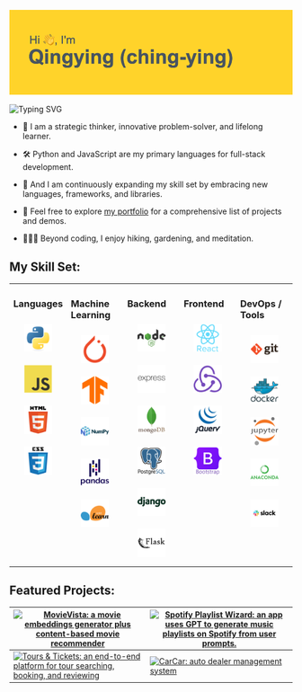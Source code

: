 ![Header](/images/header.png)

<div align="left>
  <a href="https://git.io/typing-svg"><img src="https://readme-typing-svg.demolab.com?font=Orbitron&weight=500&size=14&duration=3000&pause=6000&color=FFFFFFFF&background=434343FF&vCenter=false&multiline=true&width=670&height=27&lines=A+machine+learning+engineer+and+full-stack+developer+working+remotely+since+2021+%F0%9F%9A%80" alt="Typing SVG" /></a>
</div>

- 🤔 I am a strategic thinker, innovative problem-solver, and lifelong learner.

- 🛠 Python and JavaScript are my primary languages for full-stack development.

- 🌱 And I am continuously expanding my skill set by embracing new languages, frameworks, and libraries.

- 🌟 Feel free to explore [my portfolio](https://qmeng222.github.io/) for a comprehensive list of projects and demos.

- 🧘🏻‍♀️ Beyond coding, I enjoy hiking, gardening, and meditation.

<!--<br/>

## Connect with me:

<div align="left">
<a href="https://linkedin.com/in/qmeng222" target="_blank">
<img src=https://img.shields.io/badge/linkedin-%231E77B5.svg?&style=for-the-badge&logo=linkedin&logoColor=white alt=linkedin style="margin-bottom: 5px;" />
</a>
<a href="https://gitlab.com/qmeng222" target="_blank">
<img src=https://img.shields.io/badge/gitlab-330F63.svg?&style=for-the-badge&logo=gitlab&logoColor=white alt=gitlab style="margin-bottom: 5px;" />
</a>
</div>-->


## My Skill Set:  

<table><tr><td valign="top" width="20%">

### Languages
<div align="center">
  <a href="https://www.python.org/" target="_blank"><img style="margin: 10px" src="https://github.com/devicons/devicon/blob/master/icons/python/python-original.svg" alt="Python" height="50" /></a> 
  <a href="https://www.javascript.com/" target="_blank"><img style="margin: 10px" src="https://github.com/devicons/devicon/blob/master/icons/javascript/javascript-original.svg" alt="JavaScript" height="50" /></a>
<!--   <a href="https://www.typescriptlang.org/" target="_blank"><img style="margin: 10px" src="https://profilinator.rishav.dev/skills-assets/typescript-original.svg" alt="TypeScript" height="50" /></a>  -->
  <a href="https://html.com/" target="_blank"><img style="margin: 10px" src="https://github.com/devicons/devicon/blob/master/icons/html5/html5-original-wordmark.svg" alt="HTML5" height="50" /></a>  
  <a href="https://en.wikipedia.org/wiki/CSS" target="_blank"><img style="margin: 10px" src="https://github.com/devicons/devicon/blob/master/icons/css3/css3-original-wordmark.svg" alt="CSS3" height="50" /></a>
</div>

</td><td valign="top" width="20%">

### Machine Learning    
<div align="center"> 
  <a href="https://pytorch.org/" target="_blank"><img style="margin: 10px" src="https://github.com/devicons/devicon/blob/master/icons/pytorch/pytorch-original.svg" alt="pytorch" height="50" /></a>  
  <a href="https://www.tensorflow.org/" target="_blank"><img style="margin: 10px" src="https://github.com/devicons/devicon/blob/master/icons/tensorflow/tensorflow-original.svg" alt="TensorFlow" height="50" /></a>  
  <a href="https://numpy.org/" target="_blank"><img style="margin: 10px" src="https://github.com/devicons/devicon/blob/master/icons/numpy/numpy-original-wordmark.svg" alt="Numpy" height="50" /></a>
  <a href="https://pandas.pydata.org/" target="_blank"><img style="margin: 10px" src="https://github.com/devicons/devicon/blob/master/icons/pandas/pandas-original-wordmark.svg" alt="Pandas" height="50" /></a>
  <a href="https://scikit-learn.org/" target="_blank"><img style="margin: 10px" src="https://github.com/devicons/devicon/blob/master/icons/scikitlearn/scikitlearn-original.svg" alt="scikit-learn" height="50" /></a>
</div>

</td><td valign="top" width="20%"> 

### Backend  
<div align="center">    
  <a href="https://nodejs.org/" target="_blank"><img style="margin: 10px" src="https://github.com/devicons/devicon/blob/master/icons/nodejs/nodejs-original-wordmark.svg" alt="Node.js" height="50" /></a>  
  <a href="https://expressjs.com/" target="_blank"><img style="margin: 10px" src="https://github.com/devicons/devicon/blob/master/icons/express/express-original-wordmark.svg" alt="Express.js" height="50" /></a>  
  <a href="https://www.mongodb.com/" target="_blank"><img style="margin: 10px" src="https://github.com/devicons/devicon/blob/master/icons/mongodb/mongodb-original-wordmark.svg" alt="MongoDB" height="50" /></a>  
  <a href="https://www.postgresql.org/" target="_blank"><img style="margin: 10px" src="https://github.com/devicons/devicon/blob/master/icons/postgresql/postgresql-original-wordmark.svg" alt="PostgreSQL" height="50" /></a>  
  <a href="https://www.djangoproject.com/" target="_blank"><img style="margin: 10px" src="https://github.com/devicons/devicon/blob/master/icons/django/django-plain-wordmark.svg" alt="Django" height="50" /></a>
  <a href="https://flask.palletsprojects.com/" target="_blank"><img style="margin: 10px" src="https://github.com/devicons/devicon/blob/master/icons/flask/flask-original-wordmark.svg" alt="Flask" height="50" /></a>  
</div>

</td><td valign="top" width="20%">

### Frontend  
<div align="center">  
  <a href="https://reactjs.org/" target="_blank"><img style="margin: 10px" src="https://github.com/devicons/devicon/blob/master/icons/react/react-original-wordmark.svg" alt="React" height="50" /></a>  
  <a href="https://redux.js.org/" target="_blank"><img style="margin: 10px" src="https://github.com/devicons/devicon/blob/master/icons/redux/redux-original.svg" alt="Redux" height="50" /></a>  
  <a href="https://jquery.com/" target="_blank"><img style="margin: 10px" src="https://github.com/devicons/devicon/blob/master/icons/jquery/jquery-original-wordmark.svg" alt="jQuery" height="50" /></a> 
  <a href="https://getbootstrap.com/docs/3.4/javascript/" target="_blank"><img style="margin: 10px" src="https://github.com/devicons/devicon/blob/master/icons/bootstrap/bootstrap-original-wordmark.svg" alt="Bootstrap" height="50" /></a> 
</div>

</td><td valign="top" width="20%">

### DevOps / Tools  
<div align="center">  
  <a href="https://github.com/" target="_blank"><img style="margin: 10px" src="https://github.com/devicons/devicon/blob/master/icons/git/git-original-wordmark.svg" alt="Git" height="50" /></a>  
  <a href="https://www.docker.com/" target="_blank"><img style="margin: 10px" src="https://github.com/devicons/devicon/blob/master/icons/docker/docker-original-wordmark.svg" alt="Docker" height="50" /></a>  
  <a href="https://jupyter.org/" target="_blank"><img style="margin: 10px" src="https://github.com/devicons/devicon/blob/master/icons/jupyter/jupyter-original-wordmark.svg" alt="Jupyter" height="50" /></a>
  <a href="https://www.anaconda.com/" target="_blank"><img style="margin: 10px" src="https://github.com/devicons/devicon/blob/master/icons/anaconda/anaconda-original-wordmark.svg" alt="Anaconda" height="50" /></a> 
  <a href="https://slack.com/" target="_blank"><img style="margin: 10px" src="https://github.com/devicons/devicon/blob/master/icons/slack/slack-original-wordmark.svg" alt="Slack" height="50" /></a> 
</div>

</td></tr></table>  


## Featured Projects:

| [![MovieVista: a movie embeddings generator plus content-based movie recommender](/images/MovieVista.gif)](https://github.com/qmeng222/MovieVista.git) | [![Spotify Playlist Wizard: an app uses GPT to generate music playlists on Spotify from user prompts.](/images/Spotify-Playlist-Wizard.gif)](https://github.com/qmeng222/Spotify-Playlist-Wizard) |
|---|---|
| [![Tours & Tickets: an end-to-end platform for tour searching, booking, and reviewing](/images/tours-and-tickets.gif)](https://github.com/qmeng222/Tours-and-Tickets) | [![CarCar: auto dealer management system](/images/CarCar.gif)](https://github.com/qmeng222/Auto-Dealer-Management-System) |

<!--<br />

## Github Stats

<div align="left"><img src="https://github-readme-stats.vercel.app/api?username=qmeng222&show_icons=true&count_private=true&hide_border=true" align="center" /></div>-->
